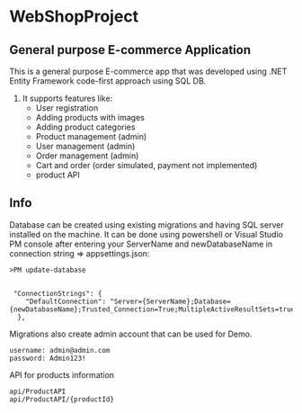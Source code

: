 # WebShopProject

## General purpose E-commerce Application
This is a general purpose E-commerce app that was developed using .NET Entity Framework code-first approach using SQL DB.
1. It supports features like:
      * User registration
      * Adding products with images
      * Adding product categories
      * Product management (admin)
      * User management (admin)
      * Order management (admin)
      * Cart and order (order simulated, payment not implemented)
      * product API

## Info
Database can be created using existing migrations and having SQL server installed on the machine.
It can be done using powershell or Visual Studio PM console after entering your ServerName and newDatabaseName in connection string => appsettings.json:

 	>PM update-database
```

 "ConnectionStrings": {
    "DefaultConnection": "Server={ServerName};Database={newDatabaseName};Trusted_Connection=True;MultipleActiveResultSets=true;TrustServerCertificate=True;"
  },

```
Migrations also create admin account that can be used for Demo.

```
username: admin@admin.com
password: Admin123!
```

API for products information
```
api/ProductAPI
api/ProductAPI/{productId}
```


